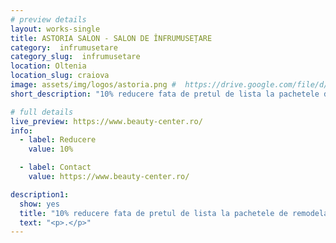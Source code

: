 ```yaml
---
# preview details
layout: works-single
title: ASTORIA SALON - SALON DE ÎNFRUMUSEȚARE
category:  infrumusetare
category_slug:  infrumusetare
location: Oltenia
location_slug: craiova
image: assets/img/logos/astoria.png #  https://drive.google.com/file/d/1AW3Akc5I4aolwkeZAvtXi984rZnCbSvN/view?usp=share_link
short_description: "10% reducere fata de pretul de lista la pachetele de remodelare corporala"

# full details
live_preview: https://www.beauty-center.ro/
info:
  - label: Reducere
    value: 10%

  - label: Contact
    value: https://www.beauty-center.ro/ 

description1:
  show: yes
  title: "10% reducere fata de pretul de lista la pachetele de remodelare corporala"
  text: "<p>.</p>"
---
```


